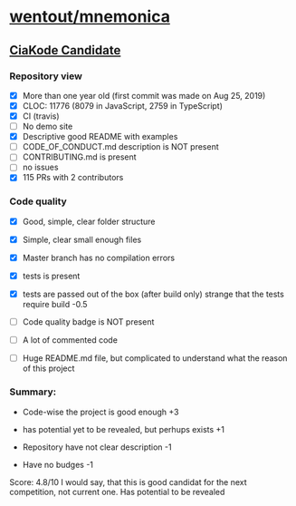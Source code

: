 # [wentout/mnemonica](https://github.com/wentout/mnemonica)

## [CiaKode Candidate](https://github.com/yegor256/blog/blob/master/_posts/2019/nov/2019-11-03-award-2020.md)

### Repository view
- [x] More than one year old (first commit was made on Aug 25, 2019)
- [x] CLOC: 11776 (8079 in JavaScript, 2759 in TypeScript)
- [x] CI (travis)
- [ ] No demo site
- [x] Descriptive good README with examples
- [ ] CODE_OF_CONDUCT.md description is NOT present
- [ ] CONTRIBUTING.md is present
- [ ] no issues
- [x] 115 PRs with 2 contributors

### Code quality
- [x] Good, simple, clear folder structure
- [x] Simple, clear small enough files
- [x] Master branch has no compilation errors
- [x] tests is present
- [x] tests are passed out of the box (after build only) strange that the tests require build -0.5
- [ ] Code quality badge is NOT present
- [ ] A lot of commented code
- [ ] Huge README.md file, but complicated to understand what the reason of this project


### Summary:
* Code-wise the project is good enough +3
* has potential yet to be revealed, but perhups exists +1

* Repository have not clear description -1
* Have no budges -1

Score: 4.8/10
I would say, that this is good candidat for the next competition, not current one. Has potential to be revealed
